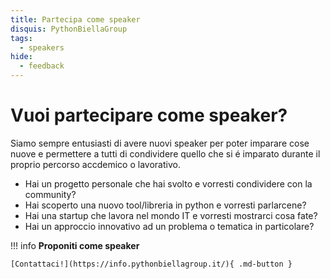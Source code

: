 ```yaml
---
title: Partecipa come speaker
disquis: PythonBiellaGroup
tags:
  - speakers
hide:
  - feedback
---
```


# Vuoi partecipare come speaker?

Siamo sempre entusiasti di avere nuovi speaker per poter imparare cose nuove e permettere a tutti di condividere quello che si é imparato durante il proprio percorso accdemico o lavorativo.

- Hai un progetto personale che hai svolto e vorresti condividere con la community?
- Hai scoperto una nuovo tool/libreria in python e vorresti parlarcene?
- Hai una startup che lavora nel mondo IT e vorresti mostrarci cosa fate?
- Hai un approccio innovativo ad un problema o tematica in particolare?

!!! info
    **Proponiti come speaker**

    [Contattaci!](https://info.pythonbiellagroup.it/){ .md-button }
